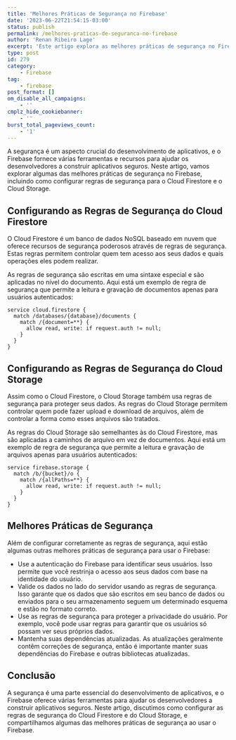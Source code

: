 ```yaml
---
title: 'Melhores Práticas de Segurança no Firebase'
date: '2023-06-22T21:54:15-03:00'
status: publish
permalink: /melhores-praticas-de-seguranca-no-firebase
author: 'Renan Ribeiro Lage'
excerpt: 'Este artigo explora as melhores práticas de segurança no Firebase, incluindo a configuração de regras de segurança para o Cloud Firestore e o Cloud Storage. Apresentamos exemplos de como definir regras que permitem operações de leitura e gravação apenas para usuários autenticados em ambos os serviços. Além disso, destacamos a importância da autenticação do Firebase, da validação de dados no lado do servidor, da proteção da privacidade do usuário e da manutenção de dependências atualizadas. O artigo serve como um guia para desenvolvedores que buscam construir aplicativos seguros com o Firebase.'
type: post
id: 279
category:
    - Firebase
tag:
    - firebase
post_format: []
om_disable_all_campaigns:
    - ''
cmplz_hide_cookiebanner:
    - ''
burst_total_pageviews_count:
    - '1'
---
```

A segurança é um aspecto crucial do desenvolvimento de aplicativos, e o Firebase fornece várias ferramentas e recursos para ajudar os desenvolvedores a construir aplicativos seguros. Neste artigo, vamos explorar algumas das melhores práticas de segurança no Firebase, incluindo como configurar regras de segurança para o Cloud Firestore e o Cloud Storage.

Configurando as Regras de Segurança do Cloud Firestore
------------------------------------------------------

O Cloud Firestore é um banco de dados NoSQL baseado em nuvem que oferece recursos de segurança poderosos através de regras de segurança. Estas regras permitem controlar quem tem acesso aos seus dados e quais operações eles podem realizar.

As regras de segurança são escritas em uma sintaxe especial e são aplicadas no nível do documento. Aqui está um exemplo de regra de segurança que permite a leitura e gravação de documentos apenas para usuários autenticados:

``` shell
service cloud.firestore {
  match /databases/{database}/documents {
    match /{document=**} {
      allow read, write: if request.auth != null;
    }
  }
}
```

Configurando as Regras de Segurança do Cloud Storage
----------------------------------------------------

Assim como o Cloud Firestore, o Cloud Storage também usa regras de segurança para proteger seus dados. As regras do Cloud Storage permitem controlar quem pode fazer upload e download de arquivos, além de controlar a forma como esses arquivos são tratados.

As regras do Cloud Storage são semelhantes às do Cloud Firestore, mas são aplicadas a caminhos de arquivo em vez de documentos. Aqui está um exemplo de regra de segurança que permite a leitura e gravação de arquivos apenas para usuários autenticados:

``` shell
service firebase.storage {
  match /b/{bucket}/o {
    match /{allPaths=**} {
      allow read, write: if request.auth != null;
    }
  }
}
```

Melhores Práticas de Segurança
------------------------------

Além de configurar corretamente as regras de segurança, aqui estão algumas outras melhores práticas de segurança para usar o Firebase:

- Use a autenticação do Firebase para identificar seus usuários. Isso permite que você restrinja o acesso aos seus dados com base na identidade do usuário.
- Valide os dados no lado do servidor usando as regras de segurança. Isso garante que os dados que são escritos em seu banco de dados ou enviados para o seu armazenamento seguem um determinado esquema e estão no formato correto.
- Use as regras de segurança para proteger a privacidade do usuário. Por exemplo, você pode usar regras para garantir que os usuários só possam ver seus próprios dados.
- Mantenha suas dependências atualizadas. As atualizações geralmente contêm correções de segurança, então é importante manter suas dependências do Firebase e outras bibliotecas atualizadas.

Conclusão
---------

A segurança é uma parte essencial do desenvolvimento de aplicativos, e o Firebase oferece várias ferramentas para ajudar os desenvolvedores a construir aplicativos seguros. Neste artigo, discutimos como configurar as regras de segurança do Cloud Firestore e do Cloud Storage, e compartilhamos algumas das melhores práticas de segurança ao usar o Firebase.
